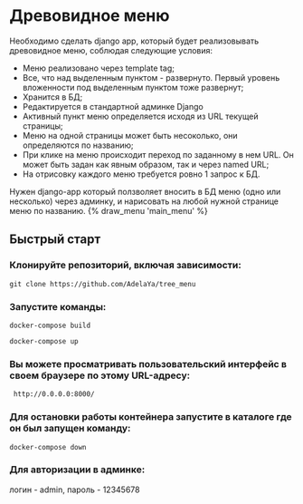 # Древовидное меню
Необходимо сделать django app, который будет реализовывать древовидное меню, соблюдая следующие условия:
- Меню реализовано через template tag;
- Все, что над выделенным пунктом - развернуто. Первый уровень вложенности под выделенным пунктом тоже развернут;
- Хранится в БД;
- Редактируется в стандартной админке Django
- Активный пункт меню определяется исходя из URL текущей страницы;
- Меню на одной страницы может быть несоколько, они определяются по названию;
- При клике на меню происходит переход по заданному в нем URL. Он может быть задан как явным образом, так и через named URL;
- На отрисовку каждого меню требуется ровно 1 запрос к БД.

Нужен django-app который ползволяет вносить в БД меню (одно или несколько) через админку, и нарисовать на любой нужной странице меню по названию. {% draw_menu 'main_menu' %}

## Быстрый старт

###  Клонируйте репозиторий, включая зависимости:
`git clone https://github.com/AdelaYa/tree_menu`

###  Запустите команды:
`docker-compose build`

`docker-compose up`

###  Вы можете просматривать пользовательский интерфейс  в своем  браузере по этому URL-адресу:
` http://0.0.0.0:8000/`


###  Для остановки работы контейнера запустите в каталоге где он был запущен команду:
`docker-compose down `

### Для авторизации в админке:
логин - admin, пароль - 12345678
